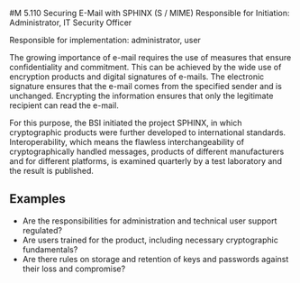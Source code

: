 #M 5.110 Securing E-Mail with SPHINX (S / MIME)
Responsible for Initiation: Administrator, IT Security Officer

Responsible for implementation: administrator, user

The growing importance of e-mail requires the use of measures that ensure confidentiality and commitment. This can be achieved by the wide use of encryption products and digital signatures of e-mails. The electronic signature ensures that the e-mail comes from the specified sender and is unchanged. Encrypting the information ensures that only the legitimate recipient can read the e-mail.

For this purpose, the BSI initiated the project SPHINX, in which cryptographic products were further developed to international standards. Interoperability, which means the flawless interchangeability of cryptographically handled messages, products of different manufacturers and for different platforms, is examined quarterly by a test laboratory and the result is published.



## Examples 
* Are the responsibilities for administration and technical user support regulated?
* Are users trained for the product, including necessary cryptographic fundamentals?
* Are there rules on storage and retention of keys and passwords against their loss and compromise?




